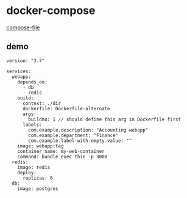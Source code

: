 # docker-compose

[compose-file](https://docs.docker.com/compose/compose-file/)

## demo

```
version: "3.7"

services:
  webapp:
    depends_on:
      - db
      - redis
    build:
      context: ./dir
      dockerfile: Dockerfile-alternate
      args:
        buildno: 1 // should define this arg in Dockerfile first
      labels:
        com.example.description: "Accounting webapp"
        com.example.department: "Finance"
        com.example.label-with-empty-value: ""
    image: webapp:tag
    container_name: my-web-container
    command: bundle exec thin -p 3000
  redis:
    image: redis
    deploy:
      replicas: 6
  db:
    image: postgres
```

##